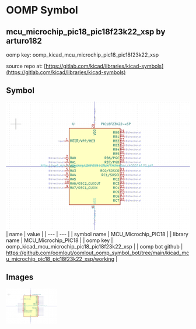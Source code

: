 # OOMP Symbol  
## mcu_microchip_pic18_pic18f23k22_xsp  by arturo182  
  
oomp key: oomp_kicad_mcu_microchip_pic18_pic18f23k22_xsp  
  
source repo at: [https://gitlab.com/kicad/libraries/kicad-symbols](https://gitlab.com/kicad/libraries/kicad-symbols)  
## Symbol  
  
[![working.png](working_600.png)](working.png)  
| name | value | 
| --- | --- | 
| symbol name | MCU_Microchip_PIC18 | 
| library name | MCU_Microchip_PIC18 | 
| oomp key | oomp_kicad_mcu_microchip_pic18_pic18f23k22_xsp | 
| oomp bot github | https://github.com/oomlout/oomlout_oomp_symbol_bot/tree/main/kicad_mcu_microchip_pic18_pic18f23k22_xsp/working | 
## Images  
  
[![working.png](working_140.png)](working.png)  
